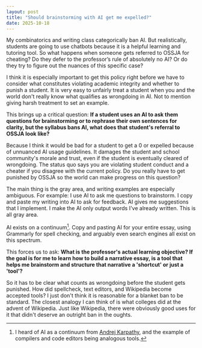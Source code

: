 ```yaml
---
layout: post
title: "Should brainstorming with AI get me expelled?"
date: 2025-10-18
---
```


My combinatorics and writing class categorically ban AI. But realistically, students are going to use chatbots because it is a helpful learning and tutoring tool. So what happens when someone gets referred to OSSJA for cheating? Do they defer to the professor’s rule of absolutely no AI? Or do they try to figure out the nuances of this specific case?

I think it is especially important to get this policy right before we have to consider what constitutes violating academic integrity and whether to punish a student. It is very easy to unfairly treat a student when you and the world don't really know what qualifies as wrongdoing in AI. Not to mention giving harsh treatment to set an example.

This brings up a critical question: **If a student uses an AI to ask them questions for brainstorming or to rephrase their own sentences for clarity, but the syllabus bans AI, what does that student's referral to OSSJA look like?**

Because I think it would be bad for a student to get a 0 or expelled because of unnuanced AI usage guidelines. It damages the student and school community's morale and trust, even if the student is eventually cleared of wrongdoing. The status quo says you are violating student conduct and a cheater if you disagree with the current policy. Do you really have to get punished by OSSJA so the world can make progress on this question?

The main thing is the gray area, and writing examples are especially ambiguous. For example: I use AI to ask me questions to brainstorm. I copy and paste my writing into AI to ask for feedback. AI gives me suggestions that I implement. I make the AI only output words I've already written. This is all gray area.

AI exists on a continuum[^1]. Copy and pasting AI for your entire essay, using Grammarly for spell checking, and arguably even search engines all exist on this spectrum.

This forces us to ask: **What is the professor's actual learning objective? If the goal is for me to learn how to build a narrative essay, is a tool that helps me brainstorm and structure that narrative a 'shortcut' or just a 'tool'?**

So it has to be clear what counts as wrongdoing before the student gets punished. How did spellcheck, text editors, and Wikipedia become accepted tools? I just don't think it is reasonable for a blanket ban to be standard. The closest analogy I can think of is what colleges did at the advent of Wikipedia. Just like Wikipedia, there were obviously good uses for it that didn't deserve an outright ban in the oughts.

[^1]: I heard of AI as a continuum from [Andrej Karpathy](https://youtu.be/lXUZvyajciY?si=jT8Dyf7YBQbI-kT7), and the example of compilers and code editors being analogous tools.